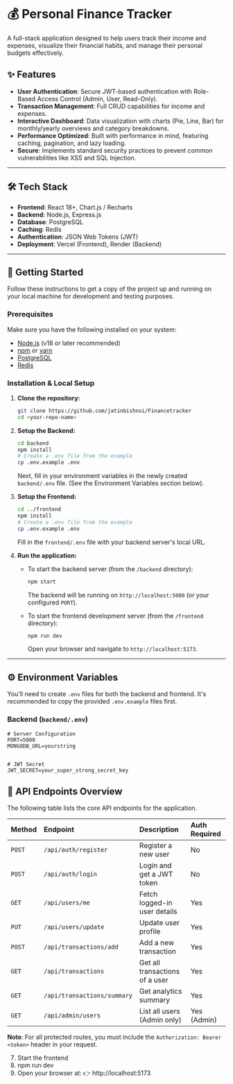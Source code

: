 
# 💰 Personal Finance Tracker

A full-stack application designed to help users track their income and expenses, visualize their financial habits, and manage their personal budgets effectively.



## ✨ Features

* **User Authentication**: Secure JWT-based authentication with Role-Based Access Control (Admin, User, Read-Only).
* **Transaction Management**: Full CRUD capabilities for income and expenses.
* **Interactive Dashboard**: Data visualization with charts (Pie, Line, Bar) for monthly/yearly overviews and category breakdowns.
* **Performance Optimized**: Built with performance in mind, featuring caching, pagination, and lazy loading.
* **Secure**: Implements standard security practices to prevent common vulnerabilities like XSS and SQL Injection.

---

## 🛠️ Tech Stack

* **Frontend**: React 18+, Chart.js / Recharts
* **Backend**: Node.js, Express.js
* **Database**: PostgreSQL
* **Caching**: Redis
* **Authentication**: JSON Web Tokens (JWT)
* **Deployment**: Vercel (Frontend), Render (Backend)

---

## 🚀 Getting Started

Follow these instructions to get a copy of the project up and running on your local machine for development and testing purposes.

### Prerequisites

Make sure you have the following installed on your system:
* [Node.js](https://nodejs.org/) (v18 or later recommended)
* [npm](https://www.npmjs.com/) or [yarn](https://yarnpkg.com/)
* [PostgreSQL](https://www.postgresql.org/download/)
* [Redis](https://redis.io/docs/getting-started/installation/)

### Installation & Local Setup

1.  **Clone the repository:**
    ```bash
    git clone https://github.com/jatinbishnoi/Financetracker
    cd <your-repo-name>
    ```

2.  **Setup the Backend:**
    ```bash
    cd backend
    npm install
    # Create a .env file from the example
    cp .env.example .env 
    ```
    Next, fill in your environment variables in the newly created `backend/.env` file. (See the Environment Variables section below).

3.  **Setup the Frontend:**
    ```bash
    cd ../frontend
    npm install
    # Create a .env file from the example
    cp .env.example .env
    ```
    Fill in the `frontend/.env` file with your backend server's local URL.

4.  **Run the application:**
    * To start the backend server (from the `/backend` directory):
      ```bash
      npm start
      ```
      The backend will be running on `http://localhost:5000` (or your configured `PORT`).

    * To start the frontend development server (from the `/frontend` directory):
      ```bash
      npm run dev
      ```
      Open your browser and navigate to `http://localhost:5173`.

---

## ⚙️ Environment Variables

You'll need to create `.env` files for both the backend and frontend. It's recommended to copy the provided `.env.example` files first.

### Backend (`backend/.env`)
```env
# Server Configuration
PORT=5000
MONGODB_URL=yourstring


# JWT Secret
JWT_SECRET=your_super_strong_secret_key

```

## 📖 API Endpoints Overview

The following table lists the core API endpoints for the application.

| Method | Endpoint                    | Description                     | Auth Required |
| :----- | :-------------------------- | :------------------------------ | :------------ |
| `POST` | `/api/auth/register`        | Register a new user             | No            |
| `POST` | `/api/auth/login`           | Login and get a JWT token       | No            |
| `GET`  | `/api/users/me`             | Fetch logged-in user details    | Yes           |
| `PUT`  | `/api/users/update`         | Update user profile             | Yes           |
| `POST` | `/api/transactions/add`     | Add a new transaction           | Yes           |
| `GET`  | `/api/transactions`         | Get all transactions of a user  | Yes           |
| `GET`  | `/api/transactions/summary` | Get analytics summary           | Yes           |
| `GET`  | `/api/admin/users`          | List all users (Admin only)     | Yes (Admin)   |

**Note**: For all protected routes, you must include the `Authorization: Bearer <token>` header in your request.

7.	Start the frontend
8.	npm run dev
9.	Open your browser at:
👉 http://localhost:5173

